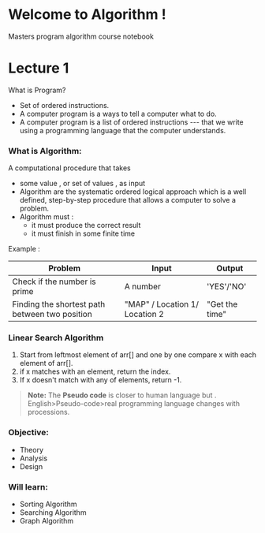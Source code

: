 # Welcome to Algorithm !

Masters program algorithm course notebook

# Lecture 1

What is Program? 
- Set of ordered instructions.
- A computer program is a ways to tell a computer what to do.
- A computer program is a list of ordered instructions --- that we write using a programming language that the computer understands. 

### What is Algorithm:

A computational procedure that takes 
- some value , or set of values , as input 
- Algorithm are the systematic ordered logical approach which is a well defined, step-by-step procedure that allows a computer to solve a problem.
- Algorithm must  :
	-  it must produce the correct result 
	-  it must finish in some finite time

Example : 

|   Problem	    | Input	                          |Output                   |
|----------------|-------------------------------|-----------------------------|
|Check if the number is prime|A number            |'YES'/'NO'            |
|Finding the shortest path between two position |"MAP" / Location 1/ Location 2            |"Get the time"            |


### Linear Search Algorithm
1. Start from leftmost element of arr[] and one by one compare x with each element of arr[].
2. if x matches with an element, return the index.
3. If x doesn't match with any of elements, return -1.

	 
> **Note:** The **Pseudo code** is closer to human language but . English>Pseudo-code>real programming language changes with processions. 


### Objective:

- Theory 
- Analysis
- Design 

### Will learn: 
- Sorting Algorithm
- Searching Algorithm
- Graph Algorithm 

